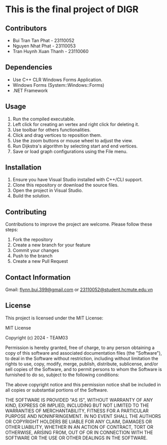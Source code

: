 # This is the final project of DIGR

## Contributors

- Bui Tran Tan Phat - 23110052
- Nguyen Nhat Phat - 23110053
- Tran Huynh Xuan Thanh - 23110060

## Dependencies

- Use C++ CLR Windows Forms Application.
- Windows Forms (System::Windows::Forms)
- .NET Framework

## Usage

1. Run the compiled executable.
2. Left click for creating an vertex and right click for deleting it.
3. Use toolbar for others functionalities.
4. Click and drag vertices to reposition them.
5. Use the zoom buttons or mouse wheel to adjust the view.
6. Run Dijkstra's algorithm by selecting start and end vertices.
7. Save or load graph configurations using the File menu.

## Installation

1. Ensure you have Visual Studio installed with C++/CLI support.
2. Clone this repository or download the source files.
3. Open the project in Visual Studio.
4. Build the solution.

## Contributing

Contributions to improve the project are welcome. Please follow these steps:

1. Fork the repository
2. Create a new branch for your feature
3. Commit your changes
4. Push to the branch
5. Create a new Pull Request

## Contact Information

Gmail: flynn.bui.399@gmail.com or 23110052@student.hcmute.edu.vn

## License

This project is licensed under the MIT License:

MIT License

Copyright (c) 2024 - TEAM03

Permission is hereby granted, free of charge, to any person obtaining a copy
of this software and associated documentation files (the "Software"), to deal
in the Software without restriction, including without limitation the rights
to use, copy, modify, merge, publish, distribute, sublicense, and/or sell
copies of the Software, and to permit persons to whom the Software is
furnished to do so, subject to the following conditions:

The above copyright notice and this permission notice shall be included in all
copies or substantial portions of the Software.

THE SOFTWARE IS PROVIDED "AS IS", WITHOUT WARRANTY OF ANY KIND, EXPRESS OR
IMPLIED, INCLUDING BUT NOT LIMITED TO THE WARRANTIES OF MERCHANTABILITY,
FITNESS FOR A PARTICULAR PURPOSE AND NONINFRINGEMENT. IN NO EVENT SHALL THE
AUTHORS OR COPYRIGHT HOLDERS BE LIABLE FOR ANY CLAIM, DAMAGES OR OTHER
LIABILITY, WHETHER IN AN ACTION OF CONTRACT, TORT OR OTHERWISE, ARISING FROM,
OUT OF OR IN CONNECTION WITH THE SOFTWARE OR THE USE OR OTHER DEALINGS IN THE
SOFTWARE.
